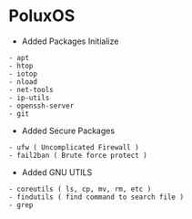 # PoluxOS





+ Added Packages Initialize
  
```
- apt 
- htop
- iotop
- nload
- net-tools
- ip-utils
- openssh-server
- git

```

+ Added Secure Packages
  
```
- ufw ( Uncomplicated Firewall )
- fail2ban ( Brute force protect )

```

+ Added GNU UTILS

```
- coreutils ( ls, cp, mv, rm, etc )
- findutils ( find command to search file )
- grep
```



